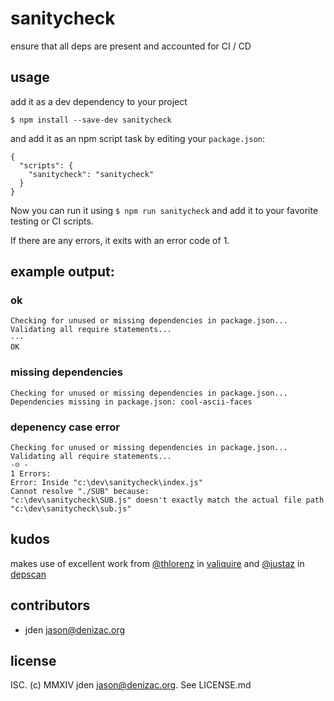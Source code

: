 # sanitycheck
ensure that all deps are present and accounted for CI / CD

## usage

add it as a dev dependency to your project
```console
$ npm install --save-dev sanitycheck
```

and add it as an npm script task by editing your `package.json`:
```javscript
{
  "scripts": {
    "sanitycheck": "sanitycheck"
  }
}
```

Now you can run it using `$ npm run sanitycheck` and add it to your favorite testing or CI scripts.

If there are any errors, it exits with an error code of 1.

## example output:

### ok
```console
Checking for unused or missing dependencies in package.json...
Validating all require statements...
···
OK
```

### missing dependencies
```console
Checking for unused or missing dependencies in package.json...
Dependencies missing in package.json: cool-ascii-faces
```

### depenency case error
```console
Checking for unused or missing dependencies in package.json...
Validating all require statements...
·☹ ·
1 Errors:
Error: Inside "c:\dev\sanitycheck\index.js"
Cannot resolve "./SUB" because:
"c:\dev\sanitycheck\SUB.js" doesn't exactly match the actual file path
"c:\dev\sanitycheck\sub.js"
```


## kudos
makes use of excellent work from [@thlorenz](https://github.com/thlorenz) in [valiquire](https://npm.im/valiquire) and [@justaz](https://github.com/justaz) in [depscan](https://npm.im/depscan)

## contributors

- jden <jason@denizac.org>


## license

ISC. (c) MMXIV jden <jason@denizac.org>. See LICENSE.md

